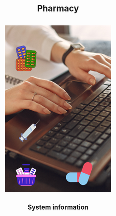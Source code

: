 <h1 align="center">Pharmacy</h1>

<h1 align="center">
<img src= "Image/Projeto_Pharmy.png" width="350" height="550" />
</h1>

<h2 align="center">
System information
</h2>